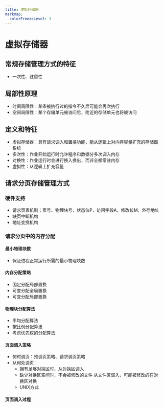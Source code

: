 ```yaml
---
title: 虚拟存储器
markmap:
  colorFreezeLevel: 3
---
```


# 虚拟存储器
## 常规存储管理方式的特征
- 一次性、驻留性

## 局部性原理
- 时间局限性：某条被执行过的指令不久后可能会再次执行
- 空间局限性：某个存储单元被访问后，附近的存储单元也将被访问

## 定义和特征
- 虚拟存储器：具有请求调入和置换功能，能从逻辑上对内存容量扩充的存储器系统
- 多次性：作业开始运行时允许程序和数据分多次调入内存
- 对换性：作业运行时会进行换入换出，而非全都常驻内存
- 虚拟性：从逻辑上扩充容量

## 请求分页存储管理方式
### 硬件支持
- 请求页表机制：页号、物理块号，状态位P，访问字段A，修改位M，外存地址
- 缺页中断机构
- 地址变换机构

### 请求分页中的内存分配
#### 最小物理块数
- 保证进程正常运行所需的最小物理块数

#### 内存分配策略
- 固定分配局部置换
- 可变分配全局置换
- 可变分配局部置换

#### 物理块分配算法
- 平均分配算法
- 按比例分配算法
- 考虑优先权的分配算法

#### 页面调入策略
- 何时调页：预调页策略、请求调页策略
- 从何处调页：
    - 拥有足够对换区时，从对换区调入
    - 缺少对换区空间时，不会被修改的文件
    从文件区调入，可能被修改的在对换区对换
    - UNIX方式

#### 页面调入过程

